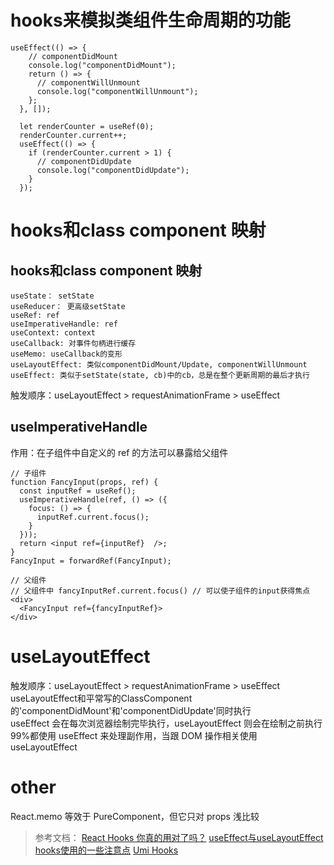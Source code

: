 # hooks来模拟类组件生命周期的功能
```
useEffect(() => {
    // componentDidMount
    console.log("componentDidMount");
    return () => {
      // componentWillUnmount
      console.log("componentWillUnmount");
    };
  }, []);

  let renderCounter = useRef(0);
  renderCounter.current++;
  useEffect(() => {
    if (renderCounter.current > 1) {
      // componentDidUpdate
      console.log("componentDidUpdate");
    }
  });
```

# hooks和class component 映射
##  hooks和class component 映射
```
useState： setState
useReducer： 更高级setState
useRef: ref
useImperativeHandle: ref
useContext: context
useCallback: 对事件句柄进行缓存
useMemo: useCallback的变形
useLayoutEffect: 类似componentDidMount/Update, componentWillUnmount
useEffect: 类似于setState(state, cb)中的cb，总是在整个更新周期的最后才执行
```
触发顺序：useLayoutEffect > requestAnimationFrame > useEffect
##  useImperativeHandle
作用：在子组件中自定义的 ref 的方法可以暴露给父组件
```
// 子组件
function FancyInput(props, ref) {
  const inputRef = useRef();
  useImperativeHandle(ref, () => ({
    focus: () => {
      inputRef.current.focus();
    }
  }));
  return <input ref={inputRef}  />;
}
FancyInput = forwardRef(FancyInput);

// 父组件
// 父组件中 fancyInputRef.current.focus() // 可以使子组件的input获得焦点
<div>
  <FancyInput ref={fancyInputRef}>
</div>
```
# useLayoutEffect
触发顺序：useLayoutEffect > requestAnimationFrame > useEffect<br>
useLayoutEffect和平常写的ClassComponent的'componentDidMount'和'componentDidUpdate'同时执行<br>
useEffect 会在每次浏览器绘制完毕执行，useLayoutEffect 则会在绘制之前执行<br>
99%都使用 useEffect 来处理副作用，当跟 DOM 操作相关使用 useLayoutEffect

# other
React.memo 等效于 PureComponent，但它只对 props 浅比较




> 参考文档：
  [React Hooks 你真的用对了吗？](https://zhuanlan.zhihu.com/p/85969406)
  [useEffect与useLayoutEffect](https://zhuanlan.zhihu.com/p/53077376)
  [hooks使用的一些注意点](https://www.cnblogs.com/vicky24k/p/11371771.html)
  [Umi Hooks](https://hooks.umijs.org/)